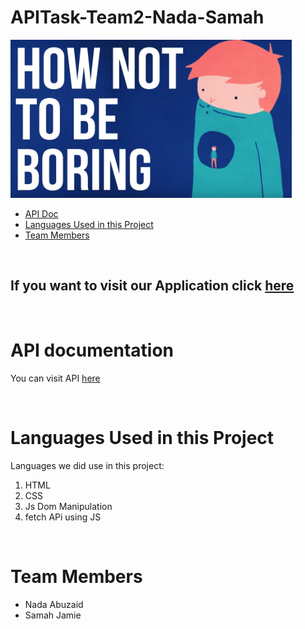 # APITask-Team2-Nada-Samah


<img style="width:450px" src="cover.jpg">



<br>

* [API Doc](#API)
* [Languages Used in this Project](#Languages)
* [Team Members](#team)

<br>



## If you want to visit our Application click [here](https://gsg-cf04.github.io/APITask-Team2-Nada-Samah/)
<br>

# API documentation <span id="API"></span>

You can visit API [here](https://www.boredapi.com/api/activity)

<br>

# Languages Used in this Project <span id="Languages"></span>

Languages we did use in this project:

1. HTML
1. CSS
1. Js Dom Manipulation
1. fetch APi using JS

<br>


# Team Members <span id="team"></span>

* Nada Abuzaid
* Samah Jamie
